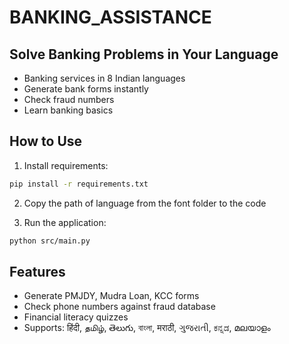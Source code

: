 # BANKING_ASSISTANCE
## Solve Banking Problems in Your Language
- Banking services in 8 Indian languages
- Generate bank forms instantly
- Check fraud numbers
- Learn banking basics

## How to Use
1. Install requirements:
```bash
pip install -r requirements.txt
```
2. Copy the path of language from the font folder to the code


3. Run the application:
```bash
python src/main.py
```

## Features
- Generate PMJDY, Mudra Loan, KCC forms
- Check phone numbers against fraud database
- Financial literacy quizzes
- Supports: हिंदी, தமிழ், తెలుగు, বাংলা, मराठी, ગુજરાતી, ಕನ್ನಡ, മലയാളം
